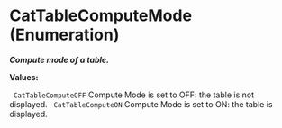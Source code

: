 # CatTableComputeMode (Enumeration)

**_Compute mode of a table._**

**Values:**

` CatTableComputeOFF`      Compute Mode is set to OFF: the table is not displayed.
` CatTableComputeON`      Compute Mode is set to ON: the table is displayed.